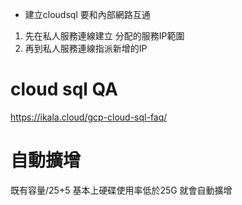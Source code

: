 * 建立cloudsql 要和內部網路互通
1. 先在私人服務連線建立 分配的服務IP範圍
2. 再到私人服務連線指派新增的IP

# cloud sql QA
https://ikala.cloud/gcp-cloud-sql-faq/

# 自動擴增
既有容量/25+5 
基本上硬碟使用率低於25G 就會自動擴增